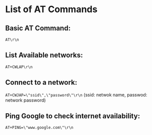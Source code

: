 # List of AT Commands
## Basic AT Command: 
 ```AT\r\n```
## List Available networks:
```AT+CWLAP\r\n```
## Connect to a network: 
```AT+CWJAP=\"ssid\",\"password\"\r\n```
(ssid: netwok name, passwod: network password)
## Ping Google to check internet availability: 
```AT+PING=\"www.google.com\"\r\n```
